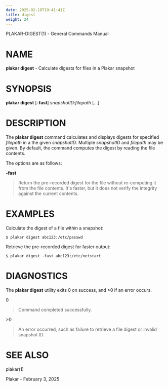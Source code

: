```yaml
---
date: 2025-02-18T19:41:41Z
title: digest
weight: 24
---
```

PLAKAR-DIGEST(1) - General Commands Manual

# NAME

**plakar digest** - Calculate digests for files in a Plakar snapshot

# SYNOPSIS

**plakar digest**
\[**-fast**]
*snapshotID*:*filepath*&nbsp;\[...]

# DESCRIPTION

The
**plakar digest**
command calculates and displays digests for specified
*filepath*
in a the given
*snapshotID*.
Multiple
*snapshotID*
and
*filepath*
may be given.
By default, the command computes the digest by reading the file
contents.

The options are as follows:

**-fast**

> Return the pre-recorded digest for the file without re-computing it
> from the file contents.
> It's faster, but it does not verify the integrity against the current
> contents.

# EXAMPLES

Calculate the digest of a file within a snapshot:

	$ plakar digest abc123:/etc/passwd

Retrieve the pre-recorded digest for faster output:

	$ plakar digest -fast abc123:/etc/netstart

# DIAGNOSTICS

The **plakar digest** utility exits&#160;0 on success, and&#160;&gt;0 if an error occurs.

0

> Command completed successfully.

&gt;0

> An error occurred, such as failure to retrieve a file digest or
> invalid snapshot ID.

# SEE ALSO

plakar(1)

Plakar - February 3, 2025
